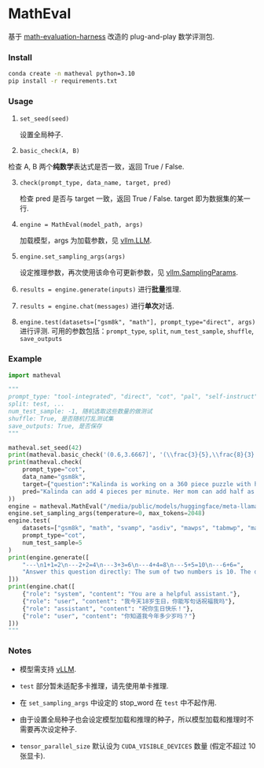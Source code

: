 # MathEval

基于 [math-evaluation-harness](https://github.com/ZubinGou/math-evaluation-harness/) 改造的 plug-and-play 数学评测包.

### Install

```bash
conda create -n matheval python=3.10
pip install -r requirements.txt
```

### Usage

1. `set_seed(seed)`

   设置全局种子.

2.  `basic_check(A, B)`

   检查 A, B 两个**纯数学**表达式是否一致，返回 True / False.

3. `check(prompt_type, data_name, target, pred)`

   检查 pred 是否与 target 一致，返回 True / False. target 即为数据集的某一行.

4. `engine = MathEval(model_path, args)`

   加载模型，args 为加载参数，见 [vllm.LLM](https://docs.vllm.ai/en/latest/dev/offline_inference/llm.html#vllm.LLM).

5. `engine.set_sampling_args(args)`

   设定推理参数，再次使用该命令可更新参数，见 [vllm.SamplingParams](https://docs.vllm.ai/en/latest/dev/sampling_params.html#vllm.SamplingParams).

6. `results = engine.generate(inputs)`
   进行**批量**推理.

7. `results = engine.chat(messages)`
   进行**单次**对话.

8. `engine.test(datasets=["gsm8k", "math"], prompt_type="direct", args)`
   进行评测. 可用的参数包括：`prompt_type`, `split`, `num_test_sample`, `shuffle`, `save_outputs`

### Example

```python
import matheval

"""
prompt_type: "tool-integrated", "direct", "cot", "pal", "self-instruct", "self-instruct-boxed", "tora", "pal", "cot", "wizard_zs", "platypus_fs", "deepseek-math", "kpmath"
split: test, ...
num_test_sample: -1, 随机选取这些数量的做测试
shuffle: True, 是否随机打乱测试集
save_outputs: True, 是否保存
"""

matheval.set_seed(42)
print(matheval.basic_check('(0.6,3.6667]', '(\\frac{3}{5},\\frac{8}{3} + 1]'))
print(matheval.check(
    prompt_type="cot",
    data_name="gsm8k",
    target={"question":"Kalinda is working on a 360 piece puzzle with her mom. Kalinda can normally add 4 pieces per minute. Her mom can typically place half as many pieces per minute as Kalinda.  How many hours will it take them to complete this puzzle?","answer":"Her mom places 2 pieces per minute because 4 \/ 2 = <<4\/2=2>>2\nOn average they get in 6 pieces per minute because 4 + 2 = <<4+2=6>>6\nIt will take 60 minutes to complete the puzzle because 360 \/ 6 = <<360\/6=60>>60\nIt will take one hour because 60 \/ 60 = <<60\/60=1>>1\n#### 1","idx":228},
    pred="Kalinda can add 4 pieces per minute. Her mom can add half as many pieces per minute as Kalinda. So her mom can add 2 pieces per minute. 360 pieces divided by 4 is 90. 90 divided by 2 is 45. 45 minutes is 1 hour. The answer is 1 hour."
))
engine = matheval.MathEval("/media/public/models/huggingface/meta-llama/Llama-2-7b-hf", enforce_eager=False)
engine.set_sampling_args(temperature=0, max_tokens=2048)
engine.test(
    datasets=["gsm8k", "math", "svamp", "asdiv", "mawps", "tabmwp", "mathqa", "mmlu_stem", "sat_math"],
    prompt_type="cot",
    num_test_sample=5
)
print(engine.generate([
    "---\n1+1=2\n---2+2=4\n---3+3=6\n---4+4=8\n---5+5=10\n---6+6=",
    "Answer this question directly: The sum of two numbers is 10. The difference of the same two numbers is 4. What are the two numbers?"
]))
print(engine.chat([
    {"role": "system", "content": "You are a helpful assistant."},
    {"role": "user", "content": "我今天18岁生日，你能写句话祝福我吗"},
    {"role": "assistant", "content": "祝你生日快乐！"},
    {"role": "user", "content": "你知道我今年多少岁吗？"}
]))
"""
```

### Notes

- 模型需支持 [vLLM](https://github.com/vllm-project/vllm).

- `test` 部分暂未适配多卡推理，请先使用单卡推理.

- 在 `set_sampling_args` 中设定的 stop_word 在 `test` 中不起作用.

- 由于设置全局种子也会设定模型加载和推理的种子，所以模型加载和推理时不需要再次设定种子.

- `tensor_parallel_size` 默认设为 `CUDA_VISIBLE_DEVICES` 数量 (假定不超过 10 张显卡).
